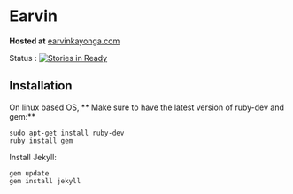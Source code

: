 # Earvin

**Hosted at**
[earvinkayonga.com](http://earvinkayonga.com)

Status :
[![Stories in Ready](https://badge.waffle.io/EarvinKayonga/earvin.svg?label=ready&title=Ready)](http://waffle.io/EarvinKayonga/earvin)


## Installation

On linux based OS,
** Make sure to have the latest version of ruby-dev and gem:**
```
sudo apt-get install ruby-dev
ruby install gem
```

Install Jekyll:
```
gem update
gem install jekyll
```
